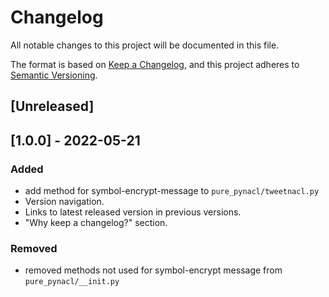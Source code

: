 # Changelog
All notable changes to this project will be documented in this file.

The format is based on [Keep a Changelog](https://keepachangelog.com/en/1.0.0/),
and this project adheres to [Semantic Versioning](https://semver.org/spec/v2.0.0.html).

## [Unreleased]

## [1.0.0] - 2022-05-21
### Added
- add method for symbol-encrypt-message to ```pure_pynacl/tweetnacl.py```
- Version navigation.
- Links to latest released version in previous versions.
- "Why keep a changelog?" section.

### Removed
- removed methods not used for symbol-encrypt message from ```pure_pynacl/__init.py```